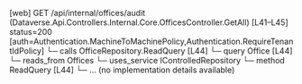 [web] GET /api/internal/offices/audit  (Dataverse.Api.Controllers.Internal.Core.OfficesController.GetAll)  [L41–L45] status=200 [auth=Authentication.MachineToMachinePolicy,Authentication.RequireTenantIdPolicy]
  └─ calls OfficeRepository.ReadQuery [L44]
  └─ query Office [L44]
    └─ reads_from Offices
  └─ uses_service IControlledRepository<Office>
    └─ method ReadQuery [L44]
      └─ ... (no implementation details available)

